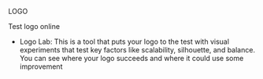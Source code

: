 LOGO


Test logo online
-  Logo Lab: This is a tool that puts your logo to the test with visual experiments that test key factors like scalability, silhouette, and balance. You can see where your logo succeeds and where it could use some improvement